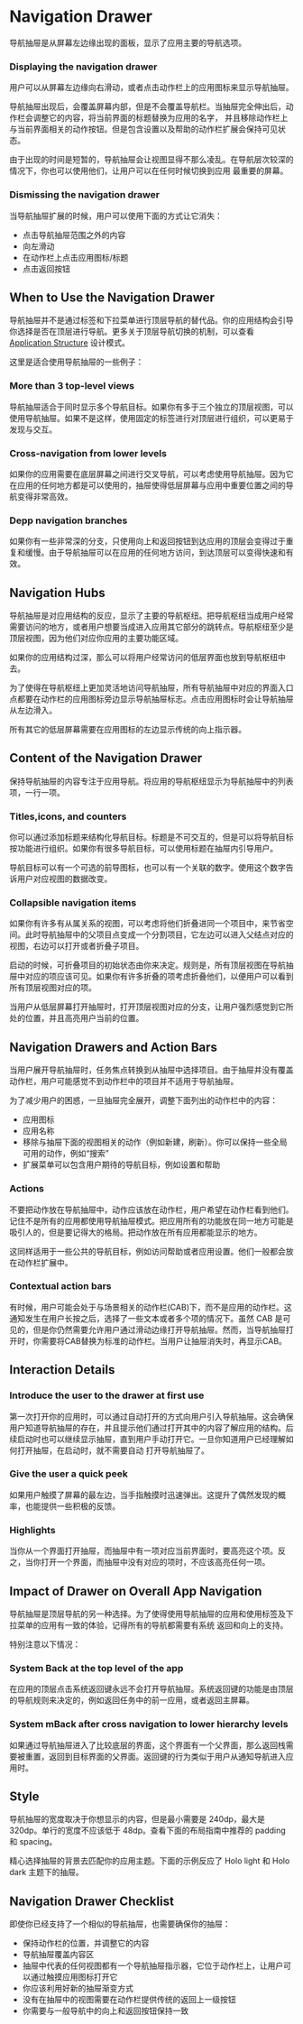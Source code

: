 # Navigation Drawer

导航抽屉是从屏幕左边缘出现的面板，显示了应用主要的导航选项。

### Displaying the navigation drawer

用户可以从屏幕左边缘向右滑动，或者点击动作栏上的应用图标来显示导航抽屉。

导航抽屉出现后，会覆盖屏幕内部，但是不会覆盖导航栏。当抽屉完全伸出后，动作栏会调整它的内容，将当前界面的标题替换为应用的名字，
并且移除动作栏上与当前界面相关的动作按钮。但是包含设置以及帮助的动作栏扩展会保持可见状态。

由于出现的时间是短暂的，导航抽屉会让视图显得不那么凌乱。在导航层次较深的情况下，你也可以使用他们，让用户可以在任何时候切换到应用
最重要的屏幕。

### Dismissing the navigation drawer

当导航抽屉扩展的时候，用户可以使用下面的方式让它消失：

* 点击导航抽屉范围之外的内容
* 向左滑动
* 在动作栏上点击应用图标/标题
* 点击返回按钮

## When to Use the Navigation Drawer

导航抽屉并不是通过标签和下拉菜单进行顶层导航的替代品。你的应用结构会引导你选择是否在顶层进行导航。更多关于顶层导航切换的机制，可以查看 [Application Structure]() 设计模式。

这里是适合使用导航抽屉的一些例子：

### More than 3 top-level views

导航抽屉适合于同时显示多个导航目标。如果你有多于三个独立的顶层视图，可以使用导航抽屉。如果不是这样，使用固定的标签进行对顶层进行组织，可以更易于发现与交互。

### Cross-navigation from lower levels

如果你的应用需要在底层屏幕之间进行交叉导航，可以考虑使用导航抽屉。因为它在应用的任何地方都是可以使用的，抽屉使得低层屏幕与应用中重要位置之间的导航变得非常高效。

### Depp navigation branches

如果你有一些非常深的分支，只使用向上和返回按钮到达应用的顶层会变得过于重复和缓慢。由于导航抽屉可以在应用的任何地方访问，到达顶层可以变得快速和有效。

## Navigation Hubs

导航抽屉是对应用结构的反应，显示了主要的导航枢纽。把导航枢纽当成用户经常需要访问的地方，或者用户想要当成进入应用其它部分的跳转点。导航枢纽至少是顶层视图，因为他们对应你应用的主要功能区域。

如果你的应用结构过深，那么可以将用户经常访问的低层界面也放到导航枢纽中去。

为了使得在导航枢纽上更加灵活地访问导航抽屉，所有导航抽屉中对应的界面入口点都要在动作栏的应用图标旁边显示导航抽屉标志。点击应用图标时会让导航抽屉从左边滑入。

所有其它的低层屏幕需要在应用图标的左边显示传统的向上指示器。

## Content of the Navigation Drawer

保持导航抽屉的内容专注于应用导航。将应用的导航枢纽显示为导航抽屉中的列表项，一行一项。

### Titles,icons, and counters
你可以通过添加标题来结构化导航目标。标题是不可交互的，但是可以将导航目标按功能进行组织。如果你有很多导航目标，可以使用标题在抽屉内引导用户。

导航目标可以有一个可选的前导图标，也可以有一个关联的数字。使用这个数字告诉用户对应视图的数据改变。

### Collapsible navigation items
如果你有许多有从属关系的视图，可以考虑将他们折叠进同一个项目中，来节省空间。此时导航抽屉中的父项目点变成一个分割项目，它左边可以进入父结点对应的视图，右边可以打开或者折叠子项目。

启动的时候，可折叠项目的初始状态由你来决定。规则是，所有顶层视图在导航抽屉中对应的项应该可见。如果你有许多折叠的项考虑折叠他们，以便用户可以看到所有顶层视图对应的项。

当用户从低层屏幕打开抽屉时，打开顶层视图对应的分支，让用户强烈感觉到它所处的位置，并且高亮用户当前的位置。

## Navigation Drawers and Action Bars
当用户展开导航抽屉时，任务焦点转换到从抽屉中选择项目。由于抽屉并没有覆盖动作栏，用户可能感觉不到动作栏中的项目并不适用于导航抽屉。

为了减少用户的困惑，一旦抽屉完全展开，调整下面列出的动作栏中的内容：

* 应用图标
* 应用名称
* 移除与抽屉下面的视图相关的动作（例如新建，刷新）。你可以保持一些全局可用的动作，例如“搜索”
* 扩展菜单可以包含用户期待的导航目标，例如设置和帮助

### Actions
不要把动作放在导航抽屉中，动作应该放在动作栏，用户希望在动作栏看到他们。记住不是所有的应用都使用导航抽屉模式。把应用所有的功能放在同一地方可能是吸引人的，但是要记得大的格局。把动作放在所有应用都能显示的地方。

这同样适用于一些公共的导航目标，例如访问帮助或者应用设置。他们一般都会放在动作栏扩展中。

### Contextual action bars
有时候，用户可能会处于与场景相关的动作栏(CAB)下，而不是应用的动作栏。这通知发生在用户长按之后，选择了一些文本或者多个项的情况下。虽然 CAB 是可见的，但是你仍然需要允许用户通过滑动边缘打开导航抽屉。然而，当导航抽屉打开时，你需要将CAB替换为标准的动作栏。当用户让抽屉消失时，再显示CAB。

## Interaction Details

### Introduce the user to the drawer at first use
第一次打开你的应用时，可以通过自动打开的方式向用户引入导航抽屉。这会确保用户知道导航抽屉的存在，并且提示他们通过打开其中的内容了解应用的结构。后续启动时也可以继续显示抽屉，直到用户手动打开它。一旦你知道用户已经理解如何打开抽屉，在启动时，就不需要自动 打开导航抽屉了。

### Give the user a quick peek
如果用户触摸了屏幕的最左边，当手指触摸时迅速弹出。这提升了偶然发现的概率，也能提供一些积极的反馈。

### Highlights
当你从一个界面打开抽屉，而抽屉中有一项对应当前界面时，要高亮这个项。反之，当你打开一个界面，而抽屉中没有对应的项时，不应该高亮任何一项。

## Impact of Drawer on Overall App Navigation
导航抽屉是顶层导航的另一种选择。为了使得使用导航抽屉的应用和使用标签及下拉菜单的应用有一致的体验，记得所有的导航都需要有系统 返回和向上的支持。

特别注意以下情况：

### System Back at the top level of the app

在应用的顶层点击系统返回键永远不会打开导航抽屉。系统返回键的功能是由顶层的导航规则来决定的，例如返回任务中的前一应用，或者返回主屏幕。

### System mBack after cross navigation to lower hierarchy levels

如果通过导航抽屉进入了比较底层的界面，这个界面有一个父界面，那么返回栈需要被重置，返回到目标界面的父界面。返回键的行为类似于用户从通知导航进入应用时。

## Style

导航抽屉的宽度取决于你想显示的内容，但是最小需要是 240dp，最大是 320dp。单行的宽度不应该低于 48dp。查看下面的布局指南中推荐的 padding 和 spacing。

精心选择抽屉的背景去匹配你的应用主题。下面的示例反应了 Holo light 和 Holo dark 主题下的抽屉。

## Navigation Drawer Checklist

即使你已经支持了一个相似的导航抽屉，也需要确保你的抽屉：

* 保持动作栏的位置，并调整它的内容
* 导航抽屉覆盖内容区
* 抽屉中代表的任何视图都有一个导航抽屉指示器，它位于动作栏上，让用户可以通过触摸应用图标打开它
* 你应该利用好新的抽屉渐变方式
* 没有在抽屉中的视图需要在动作栏提供传统的返回上一级按钮
* 你需要与一般导航中的向上和返回按钮保持一致

